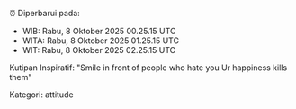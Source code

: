 ⏰ Diperbarui pada:
- WIB: Rabu, 8 Oktober 2025 00.25.15 UTC
- WITA: Rabu, 8 Oktober 2025 01.25.15 UTC
- WIT: Rabu, 8 Oktober 2025 02.25.15 UTC

Kutipan Inspiratif:
"Smile in front of people who hate you Ur happiness kills them"


Kategori: attitude


